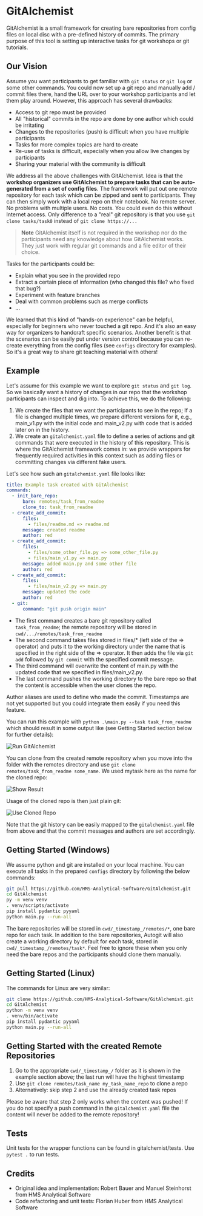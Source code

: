 # GitAlchemist

GitAlchemist is a small framework for creating bare repositories from config files on
local disc with a pre-defined history of commits. The primary purpose of this tool
is setting up interactive tasks for git workshops or git tutorials.

## Our Vision

Assume you want participants to get familiar with `git status` or `git log` or
some other commands. You could now set up a git repo and manually add / commit
files there, hand the URL over to your workshop participants and let them play around.
However, this approach has several drawbacks:

- Access to git repo must be provided
- All "historical" commits in the repo are done by one author which could be irritating
- Changes to the repositories (push) is difficult when you have multiple participants
- Tasks for more complex topics are hard to create
- Re-use of tasks is difficult, especially when you allow live changes by participants
- Sharing your material with the community is difficult

We address all the above challenges with GitAlchemist.
Idea is that the **workshop organizers use GitAlchemist to prepare tasks that can be auto-generated from a set of config files**.
The framework will put out one remote repository for each task which can be zipped and sent to participants.
They can then simply work with a local repo on their notebook.
No remote server. No problems with multiple users. No costs.
You could even do this without Internet access. Only difference to a "real"
git repository is that you use `git clone tasks/task0` instead of `git clone https://...`

> **Note**
> GitAlchemist itself is not required in the workshop nor do the participants need any knowledge about how GitAlchemist works. They just work with regular git commands and a file editor of their choice.

Tasks for the participants could be:

- Explain what you see in the provided repo
- Extract a certain piece of information (who changed this file? who fixed that bug?)
- Experiment with feature branches
- Deal with common problems such as merge conflicts
- ...

We learned that this kind of "hands-on experience" can be helpful, especially for beginners who never touched a git repo. And it's also an easy way for organizers to handcraft specific scenarios. Another benefit is that the scenarios can be easily put under version control because you can re-create everything from the config files (see `configs` directory for examples). So it's a great way to share git teaching material with others!

## Example

Let's assume for this example we want to explore `git status` and `git log`. So we basically want a history of changes in our repo that the workshop participants can inspect and dig into. To achieve this, we do the following:

1. We create the files that we want the participants to see in the repo; If a file is changed multiple times, we prepare different versions for it, e.g., main_v1.py with the initial code and main_v2.py with code that is added later on in the history.
2. We create an `gitalchemist.yaml` file to define a series of actions and git commands that were executed in the history of this repository. This is where the GitAlchemist framework comes in: we provide wrappers for frequently required activities in this context such as adding files or committing changes via different fake users.

Let's see how such an `gitalchemist.yaml` file looks like:

```yaml
title: Example task created with GitAlchemist
commands:
  - init_bare_repo:
      bare: remotes/task_from_readme
      clone_to: task_from_readme
  - create_add_commit:
      files:
        - files/readme.md => readme.md
      message: created readme
      author: red
  - create_add_commit:
      files:
        - files/some_other_file.py => some_other_file.py
        - files/main_v1.py => main.py
      message: added main.py and some other file
      author: red
  - create_add_commit:
      files:
        - files/main_v2.py => main.py
      message: updated the code
      author: red
  - git:
      command: "git push origin main"
```

- The first command creates a bare git repository called `task_from_readme`;
  the remote repository will be stored in `cwd/.../remotes/task_from_readme`
- The second command takes files stored in
  files/\* (left side of the => operator) and puts it to the working
  directory under the name that is specified in the right side of the => operator.
  It then adds the file via `git add` followed by `git commit` with the specified commit message.
- The third command will overwrite the content of main.py with
  the updated code that we specified in files/main_v2.py.
- The last command pushes the working directory to the bare repo so that the content
  is accessible when the user clones the repo.

Author aliases are used to define who made the commit.
Timestamps are not yet supported but you could integrate them easily if you need this feature.

You can run this example with `python .\main.py --task task_from_readme` which should result
in some output like (see Getting Started section below for further details):

![Run GitAlchemist](docs/readme_figure.png)

You can clone from the created remote repository when you move into the folder with the remotes directory and use `git clone remotes/task_from_readme some_name`. We used mytask here as the name for the cloned repo:

![Show Result](docs/readme_figure2.png)

Usage of the cloned repo is then just plain git:

![Use Cloned Repo](docs/readme_figure3.png)

Note that the git history can be easily mapped to the `gitalchemist.yaml` file from above and that the commit messages and authors are set accordingly.

## Getting Started (Windows)

We assume python and git are installed on your local machine. You can
execute all tasks in the prepared `configs` directory by following the below commands:

```bash
git pull https://github.com/HMS-Analytical-Software/GitAlchemist.git
cd GitAlchemist
py -m venv venv
. venv/scripts/activate
pip install pydantic pyyaml
python main.py --run-all
```

The bare repositories will be stored in `cwd/_timestamp_/remotes/*`, one bare repo for each task.
In addition to the bare repositories, Autogit will also create a working directory by default for each task, stored in `cwd/_timestamp_/remotes/task*`. Feel free to ignore these when you only need the bare repos and the participants should clone them manually.

## Getting Started (Linux)

The commands for Linux are very similar:

```bash
git clone https://github.com/HMS-Analytical-Software/GitAlchemist.git
cd GitAlchemist
python -m venv venv
. venv/bin/activate
pip install pydantic pyyaml
python main.py --run-all
```


## Getting Started with the created Remote Repositories

1. Go to the appropriate `cwd/_timestamp_/` folder as it is shown in the example section above; the last run will have the highest timestamp
2. Use `git clone remotes/task_name my_task_name_repo` to clone a repo
3. Alternatively: skip step 2 and use the already created task repos

Please be aware that step 2 only works when the content was pushed! If you do not specify a
push command in the `gitalchemist.yaml` file the content will never be added to the remote repository!

## Tests

Unit tests for the wrapper functions can be found in gitalchemist/tests. Use `pytest .` to run tests.

## Credits

- Original idea and implementation: Robert Bauer and Manuel Steinhorst from HMS Analytical Software
- Code refactoring and unit tests: Florian Huber from HMS Analytical Software
